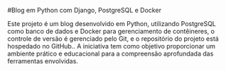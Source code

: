 #Blog em Python com Django, PostgreSQL e Docker

Este projeto é um blog desenvolvido em Python, utilizando PostgreSQL como banco de dados e Docker para gerenciamento de contêineres, o controle de versão é gerenciado pelo Git, e o repositório do projeto está hospedado no GitHub.. A iniciativa tem como objetivo proporcionar um ambiente prático e educacional para a compreensão aprofundada das ferramentas envolvidas.